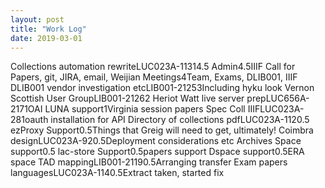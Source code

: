 ```yaml
---
layout: post
title: "Work Log"
date: 2019-03-01
---
```

<tr><td>Collections automation rewrite</td><td>LUC023A-113</td><td>14.5</td><td></td></tr>
<tr><td>Admin</td><td></td><td>4.5</td><td>IIIF Call for Papers, git, JIRA, email, Weijian</td></tr>
<tr><td>Meetings</td><td></td><td>4</td><td>Team, Exams, DLIB001, IIIF</td></tr>
<tr><td>DLIB001 vendor investigation etc</td><td>LIB001-2125</td><td>3</td><td>Including hyku look</td></tr>
<tr><td>Vernon Scottish User Group</td><td>LIB001-2126</td><td>2</td><td></td></tr>
<tr><td>Heriot Watt live server prep</td><td>LUC656A-217</td><td>1</td><td>OAI</td></tr>
<tr><td>LUNA support</td><td></td><td>1</td><td>Virginia session papers</td></tr>
<tr><td>Spec Coll IIIF</td><td>LUC023A-28</td><td>1</td><td>oauth installation for API</td></tr>
<tr><td>Directory of  collections pdf</td><td>LUC023A-112</td><td>0.5</td><td></td></tr>
<tr><td>ezProxy Support</td><td></td><td>0.5</td><td>Things that Greig will need to get, ultimately!</td></tr>
<tr><td>Coimbra design</td><td>LUC023A-92</td><td>0.5</td><td>Deployment considerations etc</td></tr>
<tr><td>Archives Space support</td><td></td><td>0.5</td><td></td></tr>
<tr><td>lac-store Support</td><td></td><td>0.5</td><td>papers support</td></tr>
<tr><td>Dspace support</td><td></td><td>0.5</td><td>ERA space</td></tr>
<tr><td>TAD mapping</td><td>LIB001-2119</td><td>0.5</td><td>Arranging transfer</td></tr>
<tr><td>Exam papers languages</td><td>LUC023A-114</td><td>0.5</td><td>Extract taken, started fix</td></tr>
